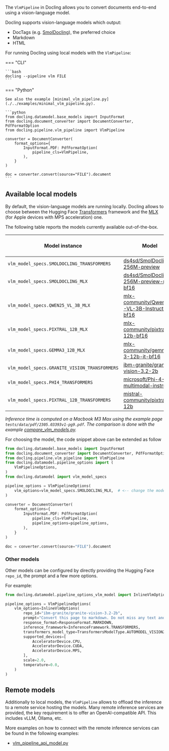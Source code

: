 
The `VlmPipeline` in Docling allows you to convert documents end-to-end using a vision-language model.

Docling supports vision-language models which output:

- DocTags (e.g. [SmolDocling](https://huggingface.co/ds4sd/SmolDocling-256M-preview)), the preferred choice
- Markdown
- HTML


For running Docling using local models with the `VlmPipeline`:

=== "CLI"

    ```bash
    docling --pipeline vlm FILE
    ```

=== "Python"

    See also the example [minimal_vlm_pipeline.py](./../examples/minimal_vlm_pipeline.py).

    ```python
    from docling.datamodel.base_models import InputFormat
    from docling.document_converter import DocumentConverter, PdfFormatOption
    from docling.pipeline.vlm_pipeline import VlmPipeline

    converter = DocumentConverter(
        format_options={
            InputFormat.PDF: PdfFormatOption(
                pipeline_cls=VlmPipeline,
            ),
        }
    )

    doc = converter.convert(source="FILE").document
    ```

## Available local models

By default, the vision-language models are running locally.
Docling allows to choose between the Hugging Face [Transformers](https://github.com/huggingface/transformers) framework and the [MLX](https://github.com/Blaizzy/mlx-vlm) (for Apple devices with MPS acceleration) one.

The following table reports the models currently available out-of-the-box.

| Model instance | Model | Framework | Device | Num pages | Inference time (sec) |
| ---------------|------ | --------- | ------ | --------- | ---------------------|
| `vlm_model_specs.SMOLDOCLING_TRANSFORMERS` | [ds4sd/SmolDocling-256M-preview](https://huggingface.co/ds4sd/SmolDocling-256M-preview) | `Transformers/AutoModelForVision2Seq` | MPS | 1 |  102.212 |
| `vlm_model_specs.SMOLDOCLING_MLX` | [ds4sd/SmolDocling-256M-preview-mlx-bf16](https://huggingface.co/ds4sd/SmolDocling-256M-preview-mlx-bf16) | `MLX`| MPS | 1 |    6.15453 |
| `vlm_model_specs.QWEN25_VL_3B_MLX` | [mlx-community/Qwen2.5-VL-3B-Instruct-bf16](https://huggingface.co/mlx-community/Qwen2.5-VL-3B-Instruct-bf16)  |  `MLX`| MPS | 1 |   23.4951 |
| `vlm_model_specs.PIXTRAL_12B_MLX` | [mlx-community/pixtral-12b-bf16](https://huggingface.co/mlx-community/pixtral-12b-bf16) |  `MLX` | MPS | 1 |  308.856 |
| `vlm_model_specs.GEMMA3_12B_MLX` | [mlx-community/gemma-3-12b-it-bf16](https://huggingface.co/mlx-community/gemma-3-12b-it-bf16) |  `MLX` | MPS | 1 |  378.486 |
| `vlm_model_specs.GRANITE_VISION_TRANSFORMERS` | [ibm-granite/granite-vision-3.2-2b](https://huggingface.co/ibm-granite/granite-vision-3.2-2b) | `Transformers/AutoModelForVision2Seq` | MPS | 1 |  104.75 |
| `vlm_model_specs.PHI4_TRANSFORMERS` | [microsoft/Phi-4-multimodal-instruct](https://huggingface.co/microsoft/Phi-4-multimodal-instruct) | `Transformers/AutoModelForCasualLM` | CPU | 1 | 1175.67 |
| `vlm_model_specs.PIXTRAL_12B_TRANSFORMERS` | [mistral-community/pixtral-12b](https://huggingface.co/mistral-community/pixtral-12b) | `Transformers/AutoModelForVision2Seq` | CPU | 1 | 1828.21 |

_Inference time is computed on a Macbook M3 Max using the example page `tests/data/pdf/2305.03393v1-pg9.pdf`. The comparison is done with the example [compare_vlm_models.py](./../examples/compare_vlm_models.py)._

For choosing the model, the code snippet above can be extended as follow

```python
from docling.datamodel.base_models import InputFormat
from docling.document_converter import DocumentConverter, PdfFormatOption
from docling.pipeline.vlm_pipeline import VlmPipeline
from docling.datamodel.pipeline_options import (
    VlmPipelineOptions,
)
from docling.datamodel import vlm_model_specs

pipeline_options = VlmPipelineOptions(
    vlm_options=vlm_model_specs.SMOLDOCLING_MLX,  # <-- change the model here
)

converter = DocumentConverter(
    format_options={
        InputFormat.PDF: PdfFormatOption(
            pipeline_cls=VlmPipeline,
            pipeline_options=pipeline_options,
        ),
    }
)

doc = converter.convert(source="FILE").document
```

### Other models

Other models can be configured by directly providing the Hugging Face `repo_id`, the prompt and a few more options.

For example:

```python
from docling.datamodel.pipeline_options_vlm_model import InlineVlmOptions, InferenceFramework, TransformersModelType

pipeline_options = VlmPipelineOptions(
    vlm_options=InlineVlmOptions(
        repo_id="ibm-granite/granite-vision-3.2-2b",
        prompt="Convert this page to markdown. Do not miss any text and only output the bare markdown!",
        response_format=ResponseFormat.MARKDOWN,
        inference_framework=InferenceFramework.TRANSFORMERS,
        transformers_model_type=TransformersModelType.AUTOMODEL_VISION2SEQ,
        supported_devices=[
            AcceleratorDevice.CPU,
            AcceleratorDevice.CUDA,
            AcceleratorDevice.MPS,
        ],
        scale=2.0,
        temperature=0.0,
    )
)
```


## Remote models

Additionally to local models, the `VlmPipeline` allows to offload the inference to a remote service hosting the models.
Many remote inference services are provided, the key requirement is to offer an OpenAI-compatible API. This includes vLLM, Ollama, etc.

More examples on how to connect with the remote inference services can be found in the following examples:

- [vlm_pipeline_api_model.py](./../examples/vlm_pipeline_api_model.py)
